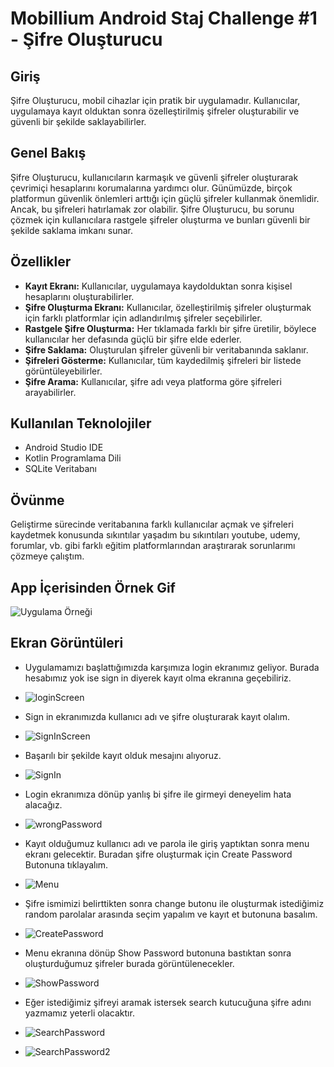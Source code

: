 # Mobillium Android Staj Challenge #1 - Şifre Oluşturucu

## Giriş

Şifre Oluşturucu, mobil cihazlar için pratik bir uygulamadır. Kullanıcılar, uygulamaya kayıt olduktan sonra özelleştirilmiş şifreler oluşturabilir ve güvenli bir şekilde saklayabilirler.

## Genel Bakış

Şifre Oluşturucu, kullanıcıların karmaşık ve güvenli şifreler oluşturarak çevrimiçi hesaplarını korumalarına yardımcı olur. Günümüzde, birçok platformun güvenlik önlemleri arttığı için güçlü şifreler kullanmak önemlidir. Ancak, bu şifreleri hatırlamak zor olabilir. Şifre Oluşturucu, bu sorunu çözmek için kullanıcılara rastgele şifreler oluşturma ve bunları güvenli bir şekilde saklama imkanı sunar.

## Özellikler

- **Kayıt Ekranı:** Kullanıcılar, uygulamaya kaydolduktan sonra kişisel hesaplarını oluşturabilirler.
- **Şifre Oluşturma Ekranı:** Kullanıcılar, özelleştirilmiş şifreler oluşturmak için farklı platformlar için adlandırılmış şifreler seçebilirler.
- **Rastgele Şifre Oluşturma:** Her tıklamada farklı bir şifre üretilir, böylece kullanıcılar her defasında güçlü bir şifre elde ederler.
- **Şifre Saklama:** Oluşturulan şifreler güvenli bir veritabanında saklanır.
- **Şifreleri Gösterme:** Kullanıcılar, tüm kaydedilmiş şifreleri bir listede görüntüleyebilirler.
- **Şifre Arama:** Kullanıcılar, şifre adı veya platforma göre şifreleri arayabilirler.

## Kullanılan Teknolojiler

- Android Studio IDE
- Kotlin Programlama Dili
- SQLite Veritabanı

## Övünme

Geliştirme sürecinde veritabanına farklı kullanıcılar açmak ve şifreleri kaydetmek konusunda sıkıntılar yaşadım bu sıkıntıları youtube, udemy, forumlar, vb. gibi farklı eğitim platformlarından araştırarak sorunlarımı çözmeye çalıştım.

## App İçerisinden Örnek Gif

![Uygulama Örneği](/EkranGörüntüleri/example.gif)

## Ekran Görüntüleri

- Uygulamamızı başlattığımızda karşımıza login ekranımız geliyor. Burada hesabımız yok ise sign in diyerek kayıt olma ekranına geçebiliriz.
- ![loginScreen](/EkranGörüntüleri/loginScreen.png)

- Sign in ekranımızda kullanıcı adı ve şifre oluşturarak kayıt olalım.
- ![SignInScreen](/EkranGörüntüleri/SignInScreen.png)

- Başarılı bir şekilde kayıt olduk mesajını alıyoruz.
- ![SignIn](/EkranGörüntüleri/SignIn.png)

- Login ekranımıza dönüp yanlış bi şifre ile girmeyi deneyelim hata alacağız.
- ![wrongPassword](/EkranGörüntüleri/wrongPassword.png)

- Kayıt olduğumuz kullanıcı adı ve parola ile giriş yaptıktan sonra menu ekranı gelecektir. Buradan şifre oluşturmak için Create Password Butonuna tıklayalım.
- ![Menu](/EkranGörüntüleri/Menu.png)

- Şifre ismimizi belirttikten sonra change butonu ile oluşturmak istediğimiz random parolalar arasında seçim yapalım ve kayıt et butonuna basalım.
- ![CreatePassword](/EkranGörüntüleri/CreatePassword.png)

- Menu ekranına dönüp Show Password butonuna bastıktan sonra oluşturduğumuz şifreler burada görüntülenecekler.
- ![ShowPassword](/EkranGörüntüleri/ShowPassword.png)

- Eğer istediğimiz şifreyi aramak istersek search kutucuğuna şifre adını yazmamız yeterli olacaktır.
- ![SearchPassword](/EkranGörüntüleri/SearchPassword.png)
- ![SearchPassword2](/EkranGörüntüleri/SearchPassword2.png)



